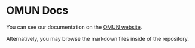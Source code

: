 # OMUN Docs

You can see our documentation on the [OMUN website](http://omun.ca/docs/).

Alternatively, you may browse the markdown files inside of the repository.
